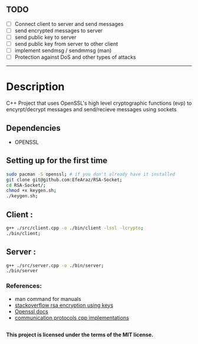 ## TODO 
- [ ] Connect client to server and send messages  
- [ ] send encrypted messages to server  
- [ ] send public key to server  
- [ ] send public key from server to other client   
- [ ] implement sendmsg / sendmmsg (man)  
- [ ] Protection against DoS and other types of attacks   
---
# Description
C++ Project that uses OpenSSL's high level cryptographic functions (evp) to encyrpt/decrypt messages and send/recieve messages using sockets    

## Dependencies 

- OPENSSL

## Setting up for the first time

```bash 
sudo pacman -S openssl; # if you don't already have it installed  
git clone git@github.com:EfeAraz/RSA-Socket;  
cd RSA-Socket/;  
chmod +x keygen.sh;  
./keygen.sh;  
```


## Client :
```bash
g++ ./src/client.cpp -o ./bin/client -lssl -lcrypto;
./bin/client;  
```  

## Server :
```bash
g++ ./src/server.cpp -o ./bin/server;  
./bin/server  
```
### References:
- man command for manuals  
- [stackoverflow rsa encryption using keys](https://stackoverflow.com/questions/73631293/how-to-encrypt-a-string-using-openssl-c-library-and-a-public-key-file)    
- [Openssl docs](https://docs.openssl.org/master/man3/)  
- [communication protocols cpp implementations](https://commschamp.github.io/comms_protocols_cpp/)  

##
**This project is licensed under the terms of the MIT license.**  